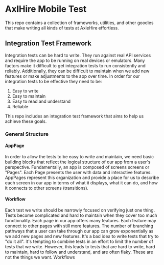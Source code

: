 # AxlHire Mobile Test
This repo contains a collection of frameworks, utilities, and other goodies that make writing all kinds of tests at AxleHire effortless.

## Integration Test Framework
Integration tests can be hard to write. They run against real API services and require the app to be running on real devices or emulators. Many factors make it difficult to get integration tests to run consistently and reliably. Additionally, they can be difficult to maintain when we add new features or make adjustments to the app over time. In order for our integration tests to be effective they need to be:
  1. Easy to write
  2. Easy to maintain
  3. Easy to read and understand
  4. Reliable

This repo includes an integration test framework that aims to help us achieve these goals.

### General Structure
#### AppPage
In order to allow the tests to be easy to write and maintain, we need basic building blocks that reflect the logical structure of our app from a user's perspective. Fundamentally, an app is composed of screens screens or "Pages". Each Page presents the user with data and interactive features. AppPages represent this organization and provide a place for us to describe each screen in our app in terms of what it displays, what it can do, and how it connects to other screens (transitions).

#### Workflow
Each test we write should be narrowly focused on verifying just one thing. Tests become complicated and hard to maintain when they cover too much functionality. Each page in our app offers many features. Each feature may connect to other pages with still more features. The number of branching pathways that a user can take through our app can grow exponentially as we add new pages and new features. It's a bad idea to write tests that try to "do it all". It's tempting to combine tests in an effort to limit the number of tests that we write. However, this leads to tests that are hard to write, hard to maintain, hard to follow and understand, and are often flaky. These are not the things we want. Workflows 
